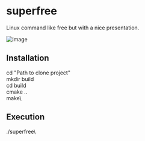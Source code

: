 # superfree
Linux command like free but with a nice presentation.

![image](https://github.com/user-attachments/assets/c53f43b2-1a8d-4c8a-bc92-33be37d09f60)

## Installation
cd "Path to clone project"\
mkdir build\
cd build\
cmake ..\
make\

## Execution
./superfree\


